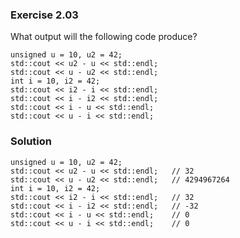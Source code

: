 ### Exercise 2.03

What output will the following code produce?

    unsigned u = 10, u2 = 42;
    std::cout << u2 - u << std::endl;
    std::cout << u - u2 << std::endl;
    int i = 10, i2 = 42;
    std::cout << i2 - i << std::endl;
    std::cout << i - i2 << std::endl;
    std::cout << i - u << std::endl;
    std::cout << u - i << std::endl;

### Solution

    unsigned u = 10, u2 = 42;
    std::cout << u2 - u << std::endl;   // 32
    std::cout << u - u2 << std::endl;   // 4294967264
    int i = 10, i2 = 42;
    std::cout << i2 - i << std::endl;   // 32
    std::cout << i - i2 << std::endl;   // -32
    std::cout << i - u << std::endl;    // 0
    std::cout << u - i << std::endl;    // 0
